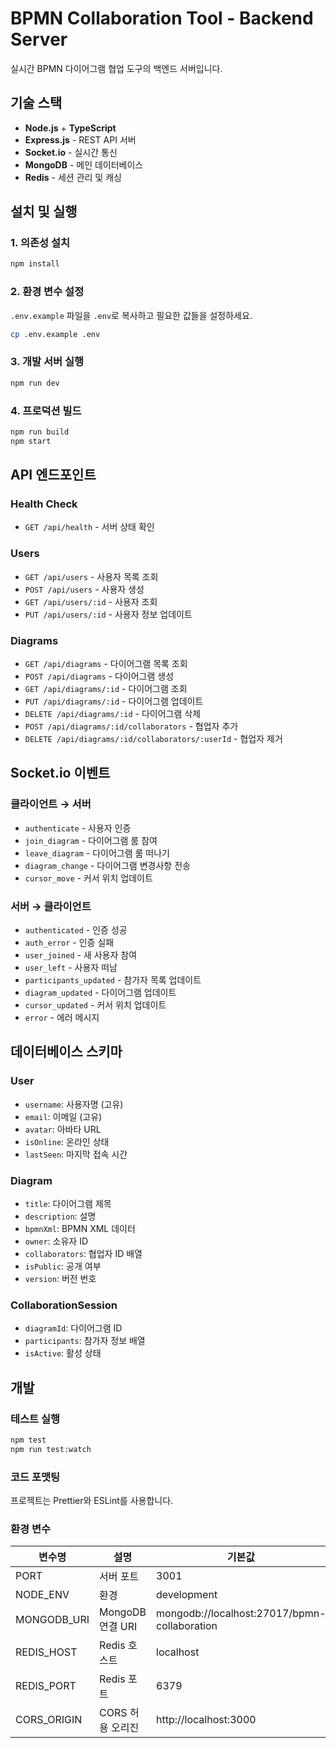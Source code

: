 # BPMN Collaboration Tool - Backend Server

실시간 BPMN 다이어그램 협업 도구의 백엔드 서버입니다.

## 기술 스택

- **Node.js** + **TypeScript**
- **Express.js** - REST API 서버
- **Socket.io** - 실시간 통신
- **MongoDB** - 메인 데이터베이스
- **Redis** - 세션 관리 및 캐싱

## 설치 및 실행

### 1. 의존성 설치
```bash
npm install
```

### 2. 환경 변수 설정
`.env.example` 파일을 `.env`로 복사하고 필요한 값들을 설정하세요.

```bash
cp .env.example .env
```

### 3. 개발 서버 실행
```bash
npm run dev
```

### 4. 프로덕션 빌드
```bash
npm run build
npm start
```

## API 엔드포인트

### Health Check
- `GET /api/health` - 서버 상태 확인

### Users
- `GET /api/users` - 사용자 목록 조회
- `POST /api/users` - 사용자 생성
- `GET /api/users/:id` - 사용자 조회
- `PUT /api/users/:id` - 사용자 정보 업데이트

### Diagrams
- `GET /api/diagrams` - 다이어그램 목록 조회
- `POST /api/diagrams` - 다이어그램 생성
- `GET /api/diagrams/:id` - 다이어그램 조회
- `PUT /api/diagrams/:id` - 다이어그램 업데이트
- `DELETE /api/diagrams/:id` - 다이어그램 삭제
- `POST /api/diagrams/:id/collaborators` - 협업자 추가
- `DELETE /api/diagrams/:id/collaborators/:userId` - 협업자 제거

## Socket.io 이벤트

### 클라이언트 → 서버
- `authenticate` - 사용자 인증
- `join_diagram` - 다이어그램 룸 참여
- `leave_diagram` - 다이어그램 룸 떠나기
- `diagram_change` - 다이어그램 변경사항 전송
- `cursor_move` - 커서 위치 업데이트

### 서버 → 클라이언트
- `authenticated` - 인증 성공
- `auth_error` - 인증 실패
- `user_joined` - 새 사용자 참여
- `user_left` - 사용자 떠남
- `participants_updated` - 참가자 목록 업데이트
- `diagram_updated` - 다이어그램 업데이트
- `cursor_updated` - 커서 위치 업데이트
- `error` - 에러 메시지

## 데이터베이스 스키마

### User
- `username`: 사용자명 (고유)
- `email`: 이메일 (고유)
- `avatar`: 아바타 URL
- `isOnline`: 온라인 상태
- `lastSeen`: 마지막 접속 시간

### Diagram
- `title`: 다이어그램 제목
- `description`: 설명
- `bpmnXml`: BPMN XML 데이터
- `owner`: 소유자 ID
- `collaborators`: 협업자 ID 배열
- `isPublic`: 공개 여부
- `version`: 버전 번호

### CollaborationSession
- `diagramId`: 다이어그램 ID
- `participants`: 참가자 정보 배열
- `isActive`: 활성 상태

## 개발

### 테스트 실행
```bash
npm test
npm run test:watch
```

### 코드 포맷팅
프로젝트는 Prettier와 ESLint를 사용합니다.

### 환경 변수

| 변수명 | 설명 | 기본값 |
|--------|------|--------|
| PORT | 서버 포트 | 3001 |
| NODE_ENV | 환경 | development |
| MONGODB_URI | MongoDB 연결 URI | mongodb://localhost:27017/bpmn-collaboration |
| REDIS_HOST | Redis 호스트 | localhost |
| REDIS_PORT | Redis 포트 | 6379 |
| CORS_ORIGIN | CORS 허용 오리진 | http://localhost:3000 |